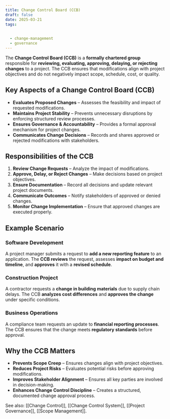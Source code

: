 ```yaml
---
title: Change Control Board (CCB)
draft: false
date: 2025-03-21
tags:
  
  
  - change-management
  - governance
---
```


The **Change Control Board (CCB)** is a **formally chartered group** responsible for **reviewing, evaluating, approving, delaying, or rejecting changes** to a project. The CCB ensures that modifications align with project objectives and do not negatively impact scope, schedule, cost, or quality.

## Key Aspects of a Change Control Board (CCB)
- **Evaluates Proposed Changes** – Assesses the feasibility and impact of requested modifications.
- **Maintains Project Stability** – Prevents unnecessary disruptions by enforcing structured review processes.
- **Ensures Governance & Accountability** – Provides a formal approval mechanism for project changes.
- **Communicates Change Decisions** – Records and shares approved or rejected modifications with stakeholders.

## Responsibilities of the CCB
1. **Review Change Requests** – Analyze the impact of modifications.
2. **Approve, Delay, or Reject Changes** – Make decisions based on project objectives.
3. **Ensure Documentation** – Record all decisions and update relevant project documents.
4. **Communicate Outcomes** – Notify stakeholders of approved or denied changes.
5. **Monitor Change Implementation** – Ensure that approved changes are executed properly.

## Example Scenario

### **Software Development**
A project manager submits a request to **add a new reporting feature** to an application. The **CCB reviews** the request, assesses **impact on budget and timeline**, and **approves** it with a **revised schedule**.

### **Construction Project**
A contractor requests a **change in building materials** due to supply chain delays. The CCB **analyzes cost differences** and **approves the change** under specific conditions.

### **Business Operations**
A compliance team requests an update to **financial reporting processes**. The CCB ensures that the change meets **regulatory standards** before approval.

## Why the CCB Matters
- **Prevents Scope Creep** – Ensures changes align with project objectives.
- **Reduces Project Risks** – Evaluates potential risks before approving modifications.
- **Improves Stakeholder Alignment** – Ensures all key parties are involved in decision-making.
- **Enhances Change Control Discipline** – Creates a structured, documented change approval process.

See also: [[Change Control]], [[Change Control System]], [[Project Governance]], [[Scope Management]].
